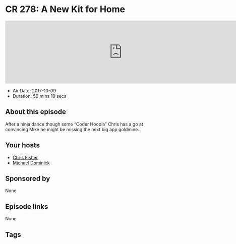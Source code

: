 # CR 278: A New Kit for Home

<iframe src="https://player.fireside.fm/v2/MLf2ZzhC+wPAm5Vrs?theme=dark" width="740" height="200" frameborder="0" scrolling="no"></iframe>

* Air Date: 2017-10-09
* Duration: 50 mins 19 secs

## About this episode

After a ninja dance though some “Coder Hoopla” Chris has a go at convincing Mike he might be missing the next big app goldmine.

## Your hosts
* [Chris Fisher](https://coder.show/hosts/chrislas)
* [Michael Dominick](https://coder.show/hosts/michael)

## Sponsored by

None



## Episode links

None



## Tags

